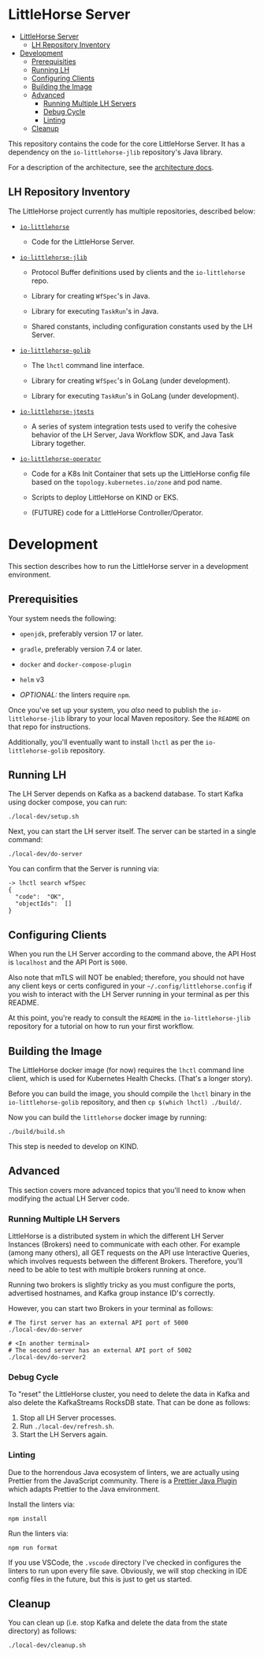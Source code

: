 # LittleHorse Server
- [LittleHorse Server](#littlehorse-server)
  - [LH Repository Inventory](#lh-repository-inventory)
- [Development](#development)
  - [Prerequisities](#prerequisities)
  - [Running LH](#running-lh)
  - [Configuring Clients](#configuring-clients)
  - [Building the Image](#building-the-image)
  - [Advanced](#advanced)
    - [Running Multiple LH Servers](#running-multiple-lh-servers)
    - [Debug Cycle](#debug-cycle)
    - [Linting](#linting)
  - [Cleanup](#cleanup)

This repository contains the code for the core LittleHorse Server. It has a dependency on the `io-littlehorse-jlib` repository's Java library.

For a description of the architecture, see the [architecture docs](docs/ARCH.md).

## LH Repository Inventory
The LittleHorse project currently has multiple repositories, described below:
* [`io-littlehorse`](https://github.com/littlehorse-eng/io-littlehorse)

    *  Code for the LittleHorse Server.

* [`io-littlehorse-jlib`](https://github.com/littlehorse-eng/io-littlehorse-jlib)

    * Protocol Buffer definitions used by clients and the `io-littlehorse` repo.

    * Library for creating `WfSpec`'s in Java.

    * Library for executing `TaskRun`'s in Java.

    * Shared constants, including configuration constants used by the LH Server.

* [`io-littlehorse-golib`](https://github.com/littlehorse-eng/io-littlehorse-golib)

    * The `lhctl` command line interface.

    * Library for creating `WfSpec`'s in GoLang (under development).

    * Library for executing `TaskRun`'s in GoLang (under development).

* [`io-littlehorse-jtests`](https://github.com/littlehorse-eng/io-littlehorse-jtests)

  * A series of system integration tests used to verify the cohesive behavior of the LH Server, Java Workflow SDK, and Java Task Library together.

* [`io-littlehorse-operator`](https://github.com/littlehorse-eng/io-littlehorse-operator)

   * Code for a K8s Init Container that sets up the LittleHorse config file based on the `topology.kubernetes.io/zone` and pod name.

   * Scripts to deploy LittleHorse on KIND or EKS.

   * (FUTURE) code for a LittleHorse Controller/Operator.

# Development

This section describes how to run the LittleHorse server in a development environment.

## Prerequisities

Your system needs the following:
* `openjdk`, preferably version 17 or later.

* `gradle`, preferably version 7.4 or later.

* `docker` and `docker-compose-plugin`

* `helm` v3

* *OPTIONAL:* the linters require `npm`.

Once you've set up your system, you *also* need to publish the `io-littlehorse-jlib` library to your local Maven repository. See the `README` on that repo for instructions.

Additionally, you'll eventually want to install `lhctl` as per the `io-littlehorse-golib` repository.

## Running LH

The LH Server depends on Kafka as a backend database. To start Kafka using docker compose, you can run:

```
./local-dev/setup.sh
```

Next, you can start the LH server itself. The server can be started in a single command:

```
./local-dev/do-server
```

You can confirm that the Server is running via:

```
-> lhctl search wfSpec
{
  "code":  "OK",
  "objectIds":  []
}
```

## Configuring Clients

When you run the LH Server according to the command above, the API Host is `localhost` and the API Port is `5000`.

Also note that mTLS will NOT be enabled; therefore, you should not have any client keys or certs configured in your `~/.config/littlehorse.config` if you wish to interact with the LH Server running in your terminal as per this README.

At this point, you're ready to consult the `README` in the `io-littlehorse-jlib` repository for a tutorial on how to run your first workflow.

## Building the Image
The LittleHorse docker image (for now) requires the `lhctl` command line client, which is used for Kubernetes Health Checks. (That's a longer story).

Before you can build the image, you should compile the `lhctl` binary in the `io-littlehorse-golib` repository, and then `cp $(which lhctl) ./build/`.

Now you can build the `littlehorse` docker image by running:

```
./build/build.sh
```
This step is needed to develop on KIND.

## Advanced
This section covers more advanced topics that you'll need to know when modifying the actual LH Server code.

### Running Multiple LH Servers

LittleHorse is a distributed system in which the different LH Server Instances (Brokers) need to communicate with each other. For example (among many others), all GET requests on the API use Interactive Queries, which involves requests between the different Brokers. Therefore, you'll need to be able to test with multiple brokers running at once.

Running two brokers is slightly tricky as you must configure the ports, advertised hostnames, and Kafka group instance ID's correctly.

However, you can start two Brokers in your terminal as follows:

```
# The first server has an external API port of 5000
./local-dev/do-server

# <In another terminal>
# The second server has an external API port of 5002
./local-dev/do-server2
```

### Debug Cycle

To "reset" the LittleHorse cluster, you need to delete the data in Kafka and also delete the KafkaStreams RocksDB state. That can be done as follows:

1. Stop all LH Server processes.
2. Run `./local-dev/refresh.sh`.
3. Start the LH Servers again.

### Linting
Due to the horrendous Java ecosystem of linters, we are actually using Prettier from the JavaScript community. There is a [Prettier Java Plugin](https://github.com/jhipster/prettier-java) which adapts Prettier to the Java environment.

Install the linters via:
```
npm install
```

Run the linters via:
```
npm run format
```

If you use VSCode, the `.vscode` directory I've checked in configures the linters to run upon every file save. Obviously, we will stop checking in IDE config files in the future, but this is just to get us started.

## Cleanup

You can clean up (i.e. stop Kafka and delete the data from the state directory) as follows:

```
./local-dev/cleanup.sh
```